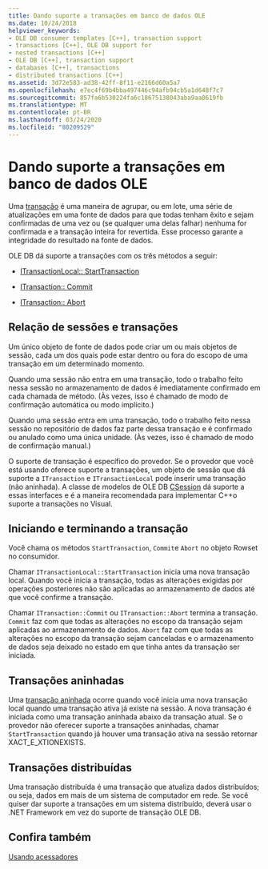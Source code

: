 ```yaml
---
title: Dando suporte a transações em banco de dados OLE
ms.date: 10/24/2018
helpviewer_keywords:
- OLE DB consumer templates [C++], transaction support
- transactions [C++], OLE DB support for
- nested transactions [C++]
- OLE DB [C++], transaction support
- databases [C++], transactions
- distributed transactions [C++]
ms.assetid: 3d72e583-ad38-42ff-8f11-e2166d60a5a7
ms.openlocfilehash: e7ec4f69b4bba497446c94afb94cb5a1d648f7c7
ms.sourcegitcommit: 857fa6b530224fa6c18675138043aba9aa0619fb
ms.translationtype: MT
ms.contentlocale: pt-BR
ms.lasthandoff: 03/24/2020
ms.locfileid: "80209529"
---
```

# <a name="supporting-transactions-in-ole-db"></a>Dando suporte a transações em banco de dados OLE

Uma [transação](../../data/transactions-mfc-data-access.md) é uma maneira de agrupar, ou em lote, uma série de atualizações em uma fonte de dados para que todas tenham êxito e sejam confirmadas de uma vez ou (se qualquer uma delas falhar) nenhuma for confirmada e a transação inteira for revertida. Esse processo garante a integridade do resultado na fonte de dados.

OLE DB dá suporte a transações com os três métodos a seguir:

- [ITransactionLocal:: StartTransaction](/previous-versions/windows/desktop/ms709786(v=vs.85))

- [ITransaction:: Commit](/previous-versions/windows/desktop/ms713008(v=vs.85))

- [ITransaction:: Abort](/previous-versions/windows/desktop/ms709833(v=vs.85))

## <a name="relationship-of-sessions-and-transactions"></a>Relação de sessões e transações

Um único objeto de fonte de dados pode criar um ou mais objetos de sessão, cada um dos quais pode estar dentro ou fora do escopo de uma transação em um determinado momento.

Quando uma sessão não entra em uma transação, todo o trabalho feito nessa sessão no armazenamento de dados é imediatamente confirmado em cada chamada de método. (Às vezes, isso é chamado de modo de confirmação automática ou modo implícito.)

Quando uma sessão entra em uma transação, todo o trabalho feito nessa sessão no repositório de dados faz parte dessa transação e é confirmado ou anulado como uma única unidade. (Às vezes, isso é chamado de modo de confirmação manual.)

O suporte de transação é específico do provedor. Se o provedor que você está usando oferece suporte a transações, um objeto de sessão que dá suporte a `ITransaction` e `ITransactionLocal` pode inserir uma transação (não aninhada). A classe de modelos de OLE DB [CSession](../../data/oledb/csession-class.md) dá suporte a essas interfaces e é a maneira recomendada para implementar C++o suporte a transações no Visual.

## <a name="starting-and-ending-the-transaction"></a>Iniciando e terminando a transação

Você chama os métodos `StartTransaction`, `Commit`e `Abort` no objeto Rowset no consumidor.

Chamar `ITransactionLocal::StartTransaction` inicia uma nova transação local. Quando você inicia a transação, todas as alterações exigidas por operações posteriores não são aplicadas ao armazenamento de dados até que você confirme a transação.

Chamar `ITransaction::Commit` ou `ITransaction::Abort` termina a transação. `Commit` faz com que todas as alterações no escopo da transação sejam aplicadas ao armazenamento de dados. `Abort` faz com que todas as alterações no escopo da transação sejam canceladas e o armazenamento de dados seja deixado no estado em que tinha antes da transação ser iniciada.

## <a name="nested-transactions"></a>Transações aninhadas

Uma [transação aninhada](/previous-versions/windows/desktop/ms716985(v=vs.85)) ocorre quando você inicia uma nova transação local quando uma transação ativa já existe na sessão. A nova transação é iniciada como uma transação aninhada abaixo da transação atual. Se o provedor não oferecer suporte a transações aninhadas, chamar `StartTransaction` quando já houver uma transação ativa na sessão retornar XACT_E_XTIONEXISTS.

## <a name="distributed-transactions"></a>Transações distribuídas

Uma transação distribuída é uma transação que atualiza dados distribuídos; ou seja, dados em mais de um sistema de computador em rede. Se você quiser dar suporte a transações em um sistema distribuído, deverá usar o .NET Framework em vez do suporte de transação OLE DB.

## <a name="see-also"></a>Confira também

[Usando acessadores](../../data/oledb/using-accessors.md)
